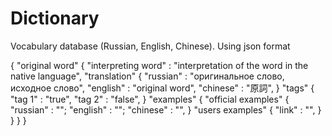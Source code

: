Dictionary
==========

Vocabulary database (Russian, English, Chinese). Using json format

{
  "original word" {
                    "interpreting word" : "interpretation of the word in the native language",
                    "translation" {
                                    "russian" : "оригинальное слово, исходное слово",
                                    "english" : "original word",
                                    "chinese" : "原詞",
                    }
                    "tags" {
                             "tag 1" : "true",
                             "tag 2" : "false",
                    }
                    "examples" {
                                "official examples" {
                                                     "russian" : "";
                                                     "english" : "";
                                                     "chinese" : "",
                                }
                                "users examples" {
                                                    "link" : "",
                                }
                    }
  }
}
